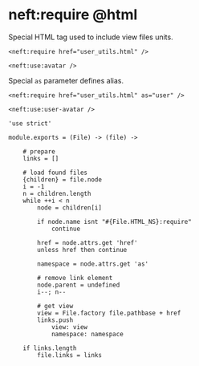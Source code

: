 neft:require @html
==================

Special HTML tag used to include view files units.

```
<neft:require href="user_utils.html" />

<neft:use:avatar />
```

Special `as` parameter defines alias.

```
<neft:require href="user_utils.html" as="user" />

<neft:use:user-avatar />
```

	'use strict'

	module.exports = (File) -> (file) ->

		# prepare
		links = []

		# load found files
		{children} = file.node
		i = -1
		n = children.length
		while ++i < n
			node = children[i]

			if node.name isnt "#{File.HTML_NS}:require"
				continue

			href = node.attrs.get 'href'
			unless href then continue

			namespace = node.attrs.get 'as'

			# remove link element
			node.parent = undefined
			i--; n--

			# get view
			view = File.factory file.pathbase + href
			links.push
				view: view
				namespace: namespace

		if links.length
			file.links = links
